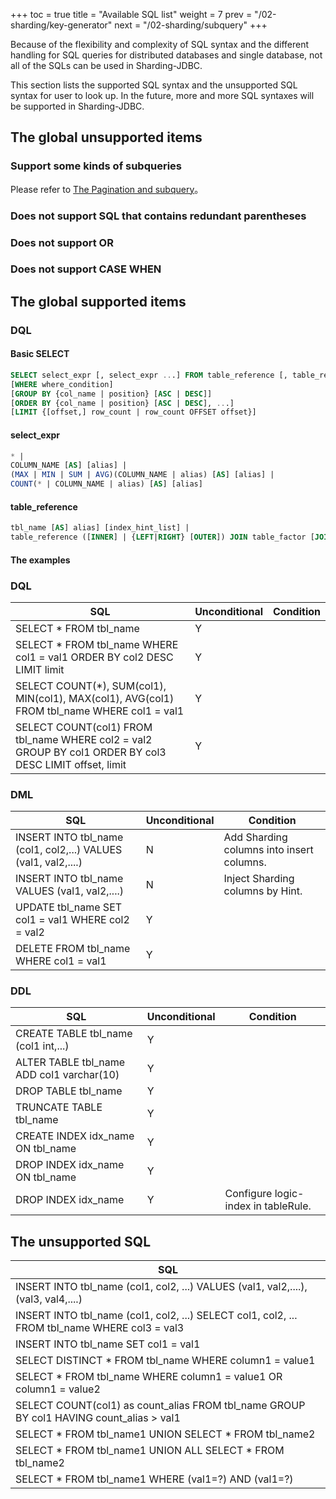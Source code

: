 +++
toc = true
title = "Available SQL list"
weight = 7
prev = "/02-sharding/key-generator"
next = "/02-sharding/subquery"
+++

Because of the flexibility and complexity of SQL syntax and the different handling for SQL queries for distributed databases and single database, not all of the SQLs can be used in Sharding-JDBC.

This section lists the supported SQL syntax and the unsupported SQL syntax for user to look up. In the future, more and more SQL syntaxes will be supported in Sharding-JDBC.

## The global unsupported items

### Support some kinds of subqueries
Please refer to [The Pagination and subquery](/02-guide/subquery/)。

### Does not support SQL that contains redundant parentheses

### Does not support OR

### Does not support CASE WHEN

## The global supported items

### DQL

#### Basic SELECT

```sql
SELECT select_expr [, select_expr ...] FROM table_reference [, table_reference ...]
[WHERE where_condition] 
[GROUP BY {col_name | position} [ASC | DESC]] 
[ORDER BY {col_name | position} [ASC | DESC], ...] 
[LIMIT {[offset,] row_count | row_count OFFSET offset}]
```

#### select_expr

```sql
* | 
COLUMN_NAME [AS] [alias] | 
(MAX | MIN | SUM | AVG)(COLUMN_NAME | alias) [AS] [alias] | 
COUNT(* | COLUMN_NAME | alias) [AS] [alias]
```

#### table_reference

```sql
tbl_name [AS] alias] [index_hint_list] | 
table_reference ([INNER] | {LEFT|RIGHT} [OUTER]) JOIN table_factor [JOIN ON conditional_expr | USING (column_list)] | 
```

#### The examples

### DQL

| SQL                                                                                                     | Unconditional | Condition |
| ------------------------------------------------------------------------------------------------------- | --------- | ------- |
| SELECT * FROM tbl_name                                                                                  | Y        |         |
| SELECT * FROM tbl_name WHERE col1 = val1 ORDER BY col2 DESC LIMIT limit                                 | Y        |         |
| SELECT COUNT(*), SUM(col1), MIN(col1), MAX(col1), AVG(col1) FROM tbl_name WHERE col1 = val1             | Y        |         |
| SELECT COUNT(col1) FROM tbl_name WHERE col2 = val2 GROUP BY col1 ORDER BY col3 DESC LIMIT offset, limit | Y        |         |

### DML

| SQL                                                           | Unconditional | Condition            |
| ------------------------------------------------------------- | --------- | ------------------ |
| INSERT INTO tbl_name (col1, col2,...) VALUES (val1, val2,....)| N        |  Add Sharding columns into insert columns.  |
| INSERT INTO tbl_name VALUES (val1, val2,....)                 | N        | Inject Sharding columns by Hint.   |
| UPDATE tbl_name SET col1 = val1 WHERE col2 = val2             | Y        |                    |
| DELETE FROM tbl_name WHERE col1 = val1                        | Y       |                    |

### DDL

| SQL                                                           | Unconditional | Condition          |
| ------------------------------------------------------------- | --------- | ------------------ |
| CREATE TABLE tbl_name (col1 int,...)                          |Y        |                    |
| ALTER TABLE tbl_name ADD col1 varchar(10)                     | Y        |                    |
| DROP TABLE tbl_name                                           | Y        |                    |
| TRUNCATE TABLE tbl_name                                       | Y        |                    |
| CREATE INDEX idx_name ON tbl_name                             | Y        |                    |
| DROP INDEX idx_name ON tbl_name                               | Y        |                    |
| DROP INDEX idx_name                                           | Y        | Configure logic-index in tableRule.|

## The unsupported SQL

| SQL                                                                                           |
| --------------------------------------------------------------------------------------------- |
| INSERT INTO tbl_name (col1, col2, ...) VALUES (val1, val2,....), (val3, val4,....)            |
| INSERT INTO tbl_name (col1, col2, ...) SELECT col1, col2, ... FROM tbl_name WHERE col3 = val3 |
| INSERT INTO tbl_name SET col1 = val1                                                          |
| SELECT DISTINCT * FROM tbl_name WHERE column1 = value1                                        |
| SELECT * FROM tbl_name WHERE column1 = value1 OR column1 = value2                             |
| SELECT COUNT(col1) as count_alias FROM tbl_name GROUP BY col1 HAVING count_alias > val1       |
| SELECT * FROM tbl_name1 UNION SELECT * FROM tbl_name2                                         |
| SELECT * FROM tbl_name1 UNION ALL SELECT * FROM tbl_name2                                     |
| SELECT * FROM tbl_name1 WHERE (val1=?) AND (val1=?)                                           |
